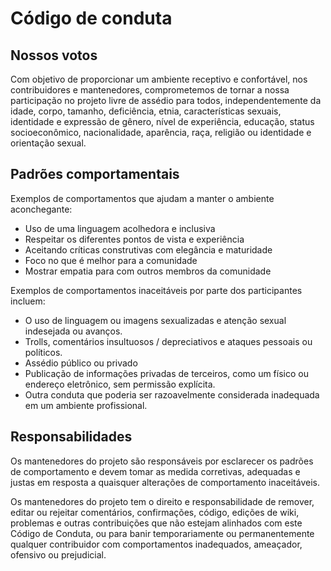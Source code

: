 # Código de conduta
 
## Nossos votos
 
Com objetivo de proporcionar um ambiente receptivo e confortável,
nos contribuidores e mantenedores, comprometemos de tornar a nossa
participação no projeto livre de assédio para todos,
independentemente da idade, corpo, tamanho, deficiência, etnia,
características sexuais, identidade e expressão de gênero,
nível de experiência, educação, status socioeconômico,
nacionalidade, aparência, raça, religião ou identidade e
orientação sexual.
 
## Padrões comportamentais
 
Exemplos de comportamentos que ajudam a manter o ambiente aconchegante:
 
* Uso de uma linguagem acolhedora e inclusiva
* Respeitar os diferentes pontos de vista e experiência
* Aceitando críticas construtivas com elegância e maturidade
* Foco no que é melhor para a comunidade
* Mostrar empatia para com outros membros da comunidade
 
Exemplos de comportamentos inaceitáveis por parte dos participantes incluem:
 
* O uso de linguagem ou imagens sexualizadas e atenção sexual indesejada ou avanços.
* Trolls, comentários insultuosos / depreciativos e ataques pessoais ou políticos.
* Assédio público ou privado
* Publicação de informações privadas de terceiros, como um físico ou endereço eletrônico, sem permissão explícita.
* Outra conduta que poderia ser razoavelmente considerada inadequada em um ambiente profissional.
 
## Responsabilidades
 
Os mantenedores do projeto são responsáveis por esclarecer os padrões de comportamento e devem tomar as medida corretivas,
adequadas e justas em resposta a quaisquer alterações de comportamento inaceitáveis.
 
Os mantenedores do projeto tem o direito e responsabilidade de remover, editar ou rejeitar comentários, confirmações, código,
edições de wiki, problemas e outras contribuições que não estejam alinhados com este Código de Conduta, ou para banir temporariamente
ou permanentemente qualquer contribuidor com comportamentos inadequados, ameaçador, ofensivo ou prejudicial.
